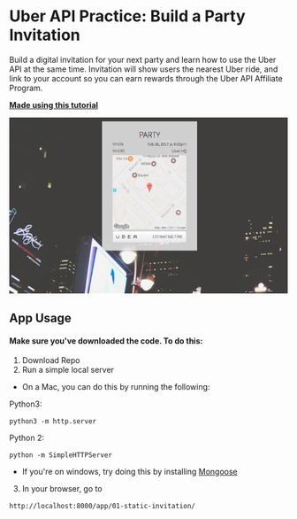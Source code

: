 # Uber API Practice: Build a Party Invitation

Build a digital invitation for your next party and learn how to use the Uber API at the same time. Invitation will show users the nearest Uber ride, and link to your account so you can earn rewards through the Uber API Affiliate Program.

**[Made using this tutorial](http://thinkful.com/learn/uber-api)**

![app](/uber-app.png)

## App Usage

#### Make sure you've downloaded the code. To do this:
1. Download Repo
2. Run a simple local server
  * On a Mac, you can do this by running the following:

  Python3:
  ```
  python3 -m http.server
  ```
  Python 2:
  ```
  python -m SimpleHTTPServer
  ```
  * If you're on windows, try doing this by installing [Mongoose](https://code.google.com/archive/p/mongoose/)

3. In your browser, go to
```
http://localhost:8000/app/01-static-invitation/
```
